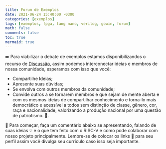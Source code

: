 ```yaml
---
title: Forum de Exemplos
date: 2021-06-24 15:40:00 -0300
categories: [exemplos]
tags: [exemplos, fpga, tang nano, verilog, gowin, forum]
math: false
comments: false
toc: true
mermaid: true
---
```



➡️ Para viabilizar o debate de exemplos estamos disponibilizandos o recurso de [Discussão](https://github.com/RISCuinho/exemplos/discussions), assim podemos interconectar ideias e membros de nossa comunidade, esperamos com isso que você:
- Compartilhe Ideias;
- Apresente suas dúvidas;
- Se envolva com outros membros da comunidade;
- Convide outros a se tornarem membros e que sejam de mente aberta e com os mesmos ideias de compartilhar conhecimento e torna-lo mais democrático e acessível a todos sem distinção de classe, gênero, cor, raça e nacionalidade, valorizando a produção nacional por uma questão de patriotismo. 💪.

📢 Para começar, faça um comentário abaixo se apresentando, falando de suas ideias 💡 e o que tem feito com o RISC-V e como pode colaborar com nosso projeto principalmente. Lembre-se de colocar os links 🔗 para seu perfil assim você divulga seu currículo caso isso seja importante.

